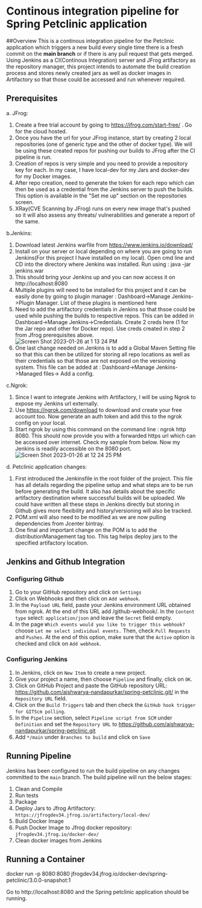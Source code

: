 # Continous integration pipeline for Spring Petclinic application

##Overview
This is a continous integration pipeline for the Petclinic application which triggers a new build every single time there is a fresh commit on the **main branch** or if there is any pull request that gets merged. Using Jenkins as a CI(Continous Integration) server and JFrog artifactory as the repository manager, this project intends to automate the build creation process and stores newly created jars as well as docker images in Artifactory so that those could be accessed and run whenever required.

## Prerequisites
a. JFrog:
1. Create a free trial account by going to https://jfrog.com/start-free/ . Go for the cloud hosted.
2. Once you have the url for your JFrog instance, start by creating 2 local repositories (one of generic type and the other of docker type). We will be using these created repos for pushing our builds to JFrog after the CI pipeline is run.
3. Creation of repos is very simple and you need to provide a repository key for each. In my case, I have local-dev for my Jars and docker-dev for my Docker images.
4. After repo creation, need to generate the token for each repo which can then be used as a credential from the Jenkins server to push the builds. This option is available in the "Set me up" section on the repositories screen.
5. XRay(CVE Scanning by JFrog) runs on every new image that's pushed so it will also assess any threats/ vulnerabilities and generate a report of the same.

b.Jenkins:
1. Download latest Jenkins warfile from https://www.jenkins.io/download/
2. Install on your server or local depending on where you are going to run Jenkins(For this project I have installed on my local). Open cmd line and CD into the directory where Jenkins was installed. Run using : java -jar jenkins.war
3. This should bring your Jenkins up and you can now access it on http://localhost:8080
4. Multiple plugins will need to be installed for this project and it can be easily done by going to plugin manager : Dashboard->Manage Jenkins->Plugin Manager. List of these plugins is mentioned here
5. Need to add the artifactory credentials in Jenkins so that thsoe could be used while pushing the builds to respective repos. This can be added in Dashboard->Manage Jenkins->Credentials. Create 2 creds here (1 for the Jar repo and other for Docker repo). Use creds created in step 2 from Jfrog prerequisites above. ![Screen Shot 2023-01-26 at 1 13 24 PM](https://user-images.githubusercontent.com/38335795/214951709-ca7f5c9f-dacd-4c85-8b51-4eb30caf8458.png)
6. One last change needed on Jenkins is to add a Global Maven Setting file so that this can then be utilized for storing all repo locations as well as their 
credentials so that those are not exposed on the versioning system. This file can be added at : Dashboard->Manage Jenkins->Managed files-> Add a config. 

c.Ngrok:
1. Since I want to integrate Jenkins with Artifactory, I will be using Ngrok to expose my Jenkins url externally.
2. Use https://ngrok.com/download to download and create your free account too. Now generate an auth token and add this to the ngrok config on your local.
3. Start ngrok by using this command on the command line : ngrok http 8080. This should now provide you with a forwarded https url which can be accessed over internet. Check my sample from below. Now my Jenkins is readily accessible on the 8080 port.
![Screen Shot 2023-01-26 at 12 24 25 PM](https://user-images.githubusercontent.com/38335795/214942807-b58523d5-6159-4cc8-9bb0-7dc8117309b7.png)

d. Petclinic application changes:
1. First introduced the Jenkinsfile in the root folder of the project. This file has all details regarding the pipeline setup and what steps are to be run before generating the build. It also has details about the specific artifactory destination where successful builds will be uploaded. We could have written all these steps in Jenkins directly but storing in Github gives more flexibility and history/versioning will also be tracked.
2. POM.xml will also need to be modified as we are now pulling dependencies from Jcenter bintray. 
3. One final and important change on the POM is to add the distributionManagement tag too. This tag helps deploy jars to the specified artifactory location.

## Jenkins and Github Integration
### Configuring Github
1. Go to your GitHub repository and click on `Settings`
2. Click on Webhooks and then click on `Add webhook`.
3. In the `Payload URL` field, paste your Jenkins environment URL obtained from ngrok. At the end of this URL add /github-webhook/. In the `Content type` select: `application/json` and leave the `Secret` field empty.
4. In the page `Which events would you like to trigger this webhook?` choose `Let me select individual events.` Then, check `Pull Requests` and `Pushes`. At the end of this option, make sure that the `Active` option is checked and click on `Add webhook`.

### Configuring Jenkins
1. In Jenkins, click on `New Item` to create a new project.
2. Give your project a name, then choose `Pipeline` and finally, click on `OK`.
3. Click on GitHub Project and paste the GitHub repository URL: https://github.com/aishwarya-nandapurkar/spring-petclinic.git/ in the `Repository URL` field.
4. Click on the `Build Triggers` tab and then check the `GitHub hook trigger for GITScm polling`.
5. In the `Pipeline` section, select `Pipeline script from SCM` under `Definition` and set the `Repository URL` to https://github.com/aishwarya-nandapurkar/spring-petclinic.git
6. Add `*/main` under `Branches to build` and click on `Save`

## Running Pipeline

Jenkins has been configured to run the build pipeline on any changes committed to the `main` branch.
The build pipeline will run the below stages:
1. Clean and Compile
2. Run tests
3. Package
4. Deploy Jars to Jfrog Artifactory: `https://jfrogdev34.jfrog.io/artifactory/local-dev/`
5. Build Docker Image
6. Push Docker Image to Jfrog docker repository: `jfrogdev34.jfrog.io/docker-dev/`
7. Clean docker images from Jenkins

## Running a Container

docker run -p 8080:8080 jfrogdev34.jfrog.io/docker-dev/spring-petclinic/3.0.0-snapshot:1

Go to http://localhost:8080 and the Spring petclinic application should be running.
